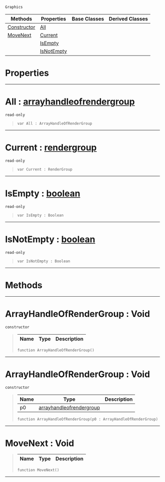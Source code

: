  `Graphics`

|Methods|Properties|Base Classes|Derived Classes|
|---|---|---|---|
|[ Constructor](https://github.com/ZilchEngine/ZilchDocs/blob/master/code_reference/class_reference/arrayhandleofrendergroup.markdown#arrayhandleofrendergroup)|[ All](https://github.com/ZilchEngine/ZilchDocs/blob/master/code_reference/class_reference/arrayhandleofrendergroup.markdown#all-zilch-engine-document)| | |
|[ MoveNext](https://github.com/ZilchEngine/ZilchDocs/blob/master/code_reference/class_reference/arrayhandleofrendergroup.markdown#movenext-void)|[ Current](https://github.com/ZilchEngine/ZilchDocs/blob/master/code_reference/class_reference/arrayhandleofrendergroup.markdown#current-zilch-engine-docu)| | |
| |[ IsEmpty](https://github.com/ZilchEngine/ZilchDocs/blob/master/code_reference/class_reference/arrayhandleofrendergroup.markdown#isempty-zilch-engine-docu)| | |
| |[ IsNotEmpty](https://github.com/ZilchEngine/ZilchDocs/blob/master/code_reference/class_reference/arrayhandleofrendergroup.markdown#isnotempty-zilch-engine-d)| | |


 #  Properties


---  
 #  All : [arrayhandleofrendergroup](https://github.com/ZilchEngine/ZilchDocs/blob/master/code_reference/class_reference/arrayhandleofrendergroup.markdown)

 `read-only`

> 
> ``` lang=cpp, name=Nada
> var All : ArrayHandleOfRenderGroup


---  
 #  Current : [rendergroup](https://github.com/ZilchEngine/ZilchDocs/blob/master/code_reference/class_reference/rendergroup.markdown)

 `read-only`

> 
> ``` lang=cpp, name=Nada
> var Current : RenderGroup


---  
 #  IsEmpty : [boolean](https://github.com/ZilchEngine/ZilchDocs/blob/master/code_reference/nada_base_types/boolean.markdown)

 `read-only`

> 
> ``` lang=cpp, name=Nada
> var IsEmpty : Boolean


---  
 #  IsNotEmpty : [boolean](https://github.com/ZilchEngine/ZilchDocs/blob/master/code_reference/nada_base_types/boolean.markdown)

 `read-only`

> 
> ``` lang=cpp, name=Nada
> var IsNotEmpty : Boolean


---  
 #  Methods


---  
 #  ArrayHandleOfRenderGroup : Void

 `constructor`

> 
> |Name|Type|Description|
> |---|---|---|
> ``` lang=cpp, name=Nada
> function ArrayHandleOfRenderGroup()
> ``` 


---  
 #  ArrayHandleOfRenderGroup : Void

 `constructor`

> 
> |Name|Type|Description|
> |---|---|---|
> |p0|[arrayhandleofrendergroup](https://github.com/ZilchEngine/ZilchDocs/blob/master/code_reference/class_reference/arrayhandleofrendergroup.markdown)| |
> ``` lang=cpp, name=Nada
> function ArrayHandleOfRenderGroup(p0 : ArrayHandleOfRenderGroup)
> ``` 


---  
 #  MoveNext : Void

> 
> |Name|Type|Description|
> |---|---|---|
> ``` lang=cpp, name=Nada
> function MoveNext()
> ``` 


---  
 

 